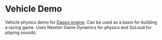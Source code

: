 # Vehicle Demo
Vehicle physics demo for [Dagon engine](https://github.com/gecko0307/dagon). Can be used as a basis for building a racing game.
Uses Newton Game Dynamics for physics and SoLoud for playing sounds.
